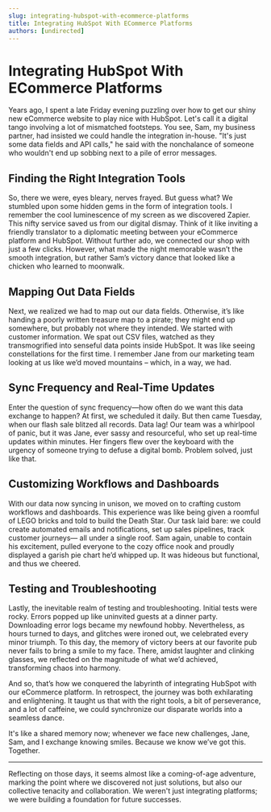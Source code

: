 ```yaml
---
slug: integrating-hubspot-with-ecommerce-platforms
title: Integrating HubSpot With ECommerce Platforms
authors: [undirected]
---
```


# Integrating HubSpot With ECommerce Platforms

Years ago, I spent a late Friday evening puzzling over how to get our shiny new eCommerce website to play nice with HubSpot. Let's call it a digital tango involving a lot of mismatched footsteps. You see, Sam, my business partner, had insisted we could handle the integration in-house. "It's just some data fields and API calls," he said with the nonchalance of someone who wouldn't end up sobbing next to a pile of error messages.

## Finding the Right Integration Tools

So, there we were, eyes bleary, nerves frayed. But guess what? We stumbled upon some hidden gems in the form of integration tools. I remember the cool luminescence of my screen as we discovered Zapier. This nifty service saved us from our digital dismay. Think of it like inviting a friendly translator to a diplomatic meeting between your eCommerce platform and HubSpot. Without further ado, we connected our shop with just a few clicks. However, what made the night memorable wasn’t the smooth integration, but rather Sam’s victory dance that looked like a chicken who learned to moonwalk.

## Mapping Out Data Fields

Next, we realized we had to map out our data fields. Otherwise, it’s like handing a poorly written treasure map to a pirate; they might end up somewhere, but probably not where they intended. We started with customer information. We spat out CSV files, watched as they transmogrified into senseful data points inside HubSpot. It was like seeing constellations for the first time. I remember Jane from our marketing team looking at us like we’d moved mountains – which, in a way, we had.

## Sync Frequency and Real-Time Updates

Enter the question of sync frequency—how often do we want this data exchange to happen? At first, we scheduled it daily. But then came Tuesday, when our flash sale blitzed all records. Data lag! Our team was a whirlpool of panic, but it was Jane, ever sassy and resourceful, who set up real-time updates within minutes. Her fingers flew over the keyboard with the urgency of someone trying to defuse a digital bomb. Problem solved, just like that.

## Customizing Workflows and Dashboards

With our data now syncing in unison, we moved on to crafting custom workflows and dashboards. This experience was like being given a roomful of LEGO bricks and told to build the Death Star. Our task laid bare: we could create automated emails and notifications, set up sales pipelines, track customer journeys— all under a single roof. Sam again, unable to contain his excitement, pulled everyone to the cozy office nook and proudly displayed a garish pie chart he’d whipped up. It was hideous but functional, and thus we cheered.

## Testing and Troubleshooting

Lastly, the inevitable realm of testing and troubleshooting. Initial tests were rocky. Errors popped up like uninvited guests at a dinner party. Downloading error logs became my newfound hobby. Nevertheless, as hours turned to days, and glitches were ironed out, we celebrated every minor triumph. To this day, the memory of victory beers at our favorite pub never fails to bring a smile to my face. There, amidst laughter and clinking glasses, we reflected on the magnitude of what we’d achieved, transforming chaos into harmony.

And so, that’s how we conquered the labyrinth of integrating HubSpot with our eCommerce platform. In retrospect, the journey was both exhilarating and enlightening. It taught us that with the right tools, a bit of perseverance, and a lot of caffeine, we could synchronize our disparate worlds into a seamless dance.

It's like a shared memory now; whenever we face new challenges, Jane, Sam, and I exchange knowing smiles. Because we know we’ve got this. Together.

---

Reflecting on those days, it seems almost like a coming-of-age adventure, marking the point where we discovered not just solutions, but also our collective tenacity and collaboration. We weren't just integrating platforms; we were building a foundation for future successes.